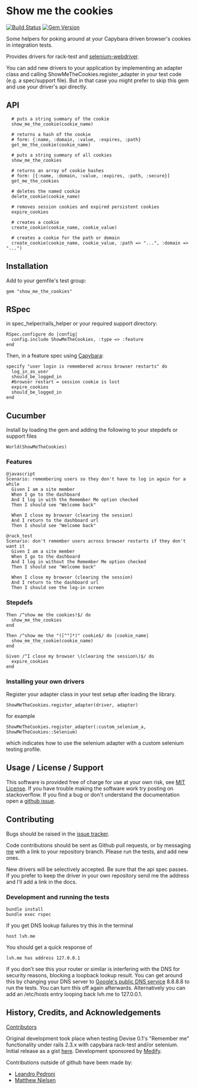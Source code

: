 # Show me the cookies

[![Build Status](https://semaphoreci.com/api/v1/projects/9a0dc444-fd04-4187-95a7-7a07abecbad7/201807/shields_badge.png)](https://semaphoreci.com/nruth/show_me_the_cookies) [![Gem Version](https://badge.fury.io/rb/show_me_the_cookies.svg)](http://badge.fury.io/rb/show_me_the_cookies)

Some helpers for poking around at your Capybara driven browser's cookies in integration tests.

Provides drivers for rack-test and [selenium-webdriver](https://rubygems.org/gems/selenium-webdriver).

You can add new drivers to  your application by implementing an adapter class and calling ShowMeTheCookies.register_adapter in your test code (e.g. a spec/support file). But in that case you might prefer to skip this gem and use your driver's api directly.

## API

      # puts a string summary of the cookie
      show_me_the_cookie(cookie_name)

      # returns a hash of the cookie
      # form: {:name, :domain, :value, :expires, :path}
      get_me_the_cookie(cookie_name)

      # puts a string summary of all cookies
      show_me_the_cookies

      # returns an array of cookie hashes
      # form: [{:name, :domain, :value, :expires, :path, :secure}]
      get_me_the_cookies

      # deletes the named cookie
      delete_cookie(cookie_name)

      # removes session cookies and expired persistent cookies
      expire_cookies

      # creates a cookie
      create_cookie(cookie_name, cookie_value)

      # creates a cookie for the path or domain
      create_cookie(cookie_name, cookie_value, :path => "...", :domain => "...")


## Installation

Add to your gemfile's test group:

    gem "show_me_the_cookies"


## RSpec

in spec_helper/rails_helper or your required support directory:

    RSpec.configure do |config|
      config.include ShowMeTheCookies, :type => :feature
    end

Then, in a feature spec using [Capybara](https://github.com/jnicklas/capybara):

    specify "user login is remembered across browser restarts" do
      log_in_as_user
      should_be_logged_in
      #browser restart = session cookie is lost
      expire_cookies
      should_be_logged_in
    end


## Cucumber


Install by loading the gem and adding the following to your stepdefs or support files

    World(ShowMeTheCookies)

### Features

    @javascript
    Scenario: remembering users so they don't have to log in again for a while
      Given I am a site member
      When I go to the dashboard
      And I log in with the Remember Me option checked
      Then I should see "Welcome back"

      When I close my browser (clearing the session)
      And I return to the dashboard url
      Then I should see "Welcome back"

    @rack_test
    Scenario: don't remember users across browser restarts if they don't want it
      Given I am a site member
      When I go to the dashboard
      And I log in without the Remember Me option checked
      Then I should see "Welcome back"

      When I close my browser (clearing the session)
      And I return to the dashboard url
      Then I should see the log-in screen


### Stepdefs

    Then /^show me the cookies!$/ do
      show_me_the_cookies
    end

    Then /^show me the "([^"]*)" cookie$/ do |cookie_name|
      show_me_the_cookie(cookie_name)
    end

    Given /^I close my browser \(clearing the session\)$/ do
      expire_cookies
    end


### Installing your own drivers

Register your adapter class in your test setup after loading the library.

    ShowMeTheCookies.register_adapter(driver, adapter)

for example

    ShowMeTheCookies.register_adapter(:custom_selenium_a, ShowMeTheCookies::Selenium)

which indicates how to use the selenium adapter with a custom selenium testing profile.

## Usage / License / Support

This software is provided free of charge for use at your own risk, see [MIT License](http://opensource.org/licenses/MIT). If you have trouble making the software work try posting on stackoverflow. If you find a bug or don't understand the documentation open a [github issue](https://github.com/nruth/show_me_the_cookies/issues).

## Contributing

Bugs should be raised in the [issue tracker](https://github.com/nruth/show_me_the_cookies/issues).

Code contributions should be sent as Github pull requests, or by messaging [me](https://github.com/nruth) with a link
to your repository branch. Please run the tests, and add new ones.

New drivers will be selectively accepted. Be sure that the api spec passes. If you prefer to keep the driver in your own repository send me the address and I'll add a link in the docs.

### Development and running the tests

    bundle install
    bundle exec rspec

If you get DNS lookup failures try this in the terminal

    host lvh.me

You should get a quick response of

    lvh.me has address 127.0.0.1

If you don't see this your router or similar is interfering with the DNS for security reasons, blocking a loopback lookup result.
You can get around this by changing your DNS server to [Google's public DNS service](https://developers.google.com/speed/public-dns/) 8.8.8.8 to run the tests. You can turn this off again afterwards.
Alternatively you can add an /etc/hosts entry looping back lvh.me to 127.0.0.1.

## History, Credits, and Acknowledgements

[Contributors](https://github.com/nruth/show_me_the_cookies/contributors)

Original development took place when testing Devise 0.1's "Remember me" functionality under rails 2.3.x with capybara rack-test and/or selenium.
Initial release as a gist [here](https://gist.github.com/484787). Development sponsored by [Medify](http://www.medify.co.uk).

Contributions outside of github have been made by:

  * [Leandro Pedroni](https://github.com/ilpoldo)
  * [Matthew Nielsen](https://github.com/xunker)
